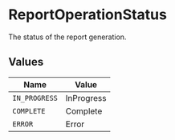# ReportOperationStatus

The status of the report generation.


## Values

| Name          | Value         |
| ------------- | ------------- |
| `IN_PROGRESS` | InProgress    |
| `COMPLETE`    | Complete      |
| `ERROR`       | Error         |